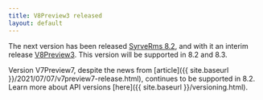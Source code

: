 ```yaml
---
title: V8Preview3 released
layout: default
---
```


The next version has been released [SyrveRms 8.2](https://en.syrve.help/articles/#!releasenotes/2022-autumn), and with it an interim release [V8Preview3](https://www.nuget.org/packages/Resto.Front.Api.V8Preview3/8.2.6000-alpha). This version will be supported in 8.2 and 8.3.

Version V7Preview7, despite the news from [article]({{ site.baseurl }}/2021/07/07/v7preview7-release.html), continues to be supported in 8.2. Learn more about API versions [here]({{ site.baseurl }}/versioning.html).